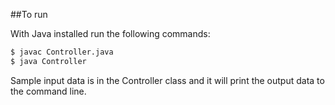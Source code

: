##To run

With Java installed run the following commands:
``` sh
$ javac Controller.java
$ java Controller 
```
Sample input data is in the Controller class and it will print the output data to the command line. 
